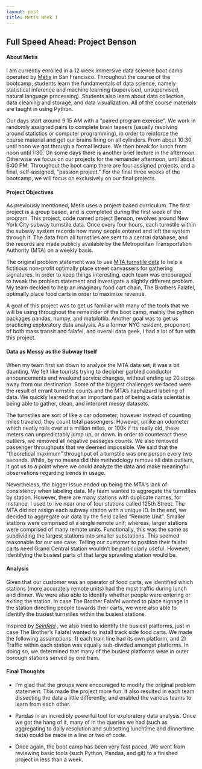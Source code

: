 ```yaml
---
layout: post
title: Metis Week 1
---
```


## Full Speed Ahead: Project Benson

#### About Metis

I am currently enrolled in a 12 week immersive data science boot camp operated by [Metis](https://www.thisismetis.com/faq) in San Francisco. Throughout the course of the bootcamp, students learn the fundamentals of data science, namely statistical inference and machine learning (supervised, unsupervised, natural language processing). Students also learn about data collection, data cleaning and storage, and data visualization. All of the course materials are taught in using Python. 

Our days start around 9:15 AM with a "paired program exercise". We work in randomly assigned pairs to complete brain teasers (usually revolving around statistics or computer programming), in order to reinforce the course material and get our brains firing on all cylinders. From about 10:30 until noon we got through a formal lecture. We then break for lunch from noon until 1:30. On some days there is another brief lecture in the afternoon. Otherwise we focus on our projects for the remainder afternoon, until about 6:00 PM. Throughout the boot camp there are four assigned projects, and a final, self-assigned, "passion project." For the final three weeks of the bootcamp, we will focus on exclusively on our final projects.

#### Project Objectives

As previously mentioned, Metis uses a project based curriculum. The first project is a group based, and is completed during the first week of the program. This project, code named project Benson, revolves around New York City subway turnstile data. Once every four hours, each turnstile within the subway system records how many people entered and left the system through it. The data from all turnstiles are sent to a central database, and the records are made publicly available by the Metropolitan Transportation Authority (MTA) on a weekly basis.

The original problem statement was to use [MTA turnstile data](http://web.mta.info/developers/turnstile.html)
to help a fictitious non-profit  optimally place street canvassers for gathering signatures. In order to keep things interesting, each team was encouraged to tweak the problem statement and investigate a slightly different problem.  My team decided to help an imaginary food cart chain, The Brothers Falafel, optimally place food carts in order to maximize revenue. 

A goal of this project was to get us familiar with many of the tools that we will be using throughout the remainder of the boot camp, mainly the python packages pandas, numpy, and matplotlib. Another goal was to get us practicing exploratory data analysis. As a former NYC resident, proponent of both mass transit and falafel, and overall data geek, I had a lot of fun with this project. 


#### Data as Messy as the Subway Itself

When my team first sat down to analyze the MTA data set, it was a bit daunting. We felt like tourists trying to decipher garbled conductor announcements and weekend service changes, without ending up 20 stops away from our destination. Some of the biggest challenges we faced were the result of errant turnstile counts and the MTA’s haphazard labeling of data. We quickly learned that an important part of being a data scientist is being able to gather, clean, and interpret messy datasets. 

The turnstiles are sort of like a car odometer; however instead of counting miles traveled, they count total passengers. However, unlike an odometer which neatly rolls over at a million miles, or 100k if its really old, these meters can unpredictably jump up, or down. In order to counteract these outliers, we removed all negative passages counts. We also removed passenger throughputs that we deemed impossible. We said that the “theoretical maximum” throughput of a turnstile was one person every two seconds. While, by no means did this methodology remove all data outliers, it got us to a point where we could analyze the data and make meaningful observations regarding trends in usage. 

Nevertheless, the bigger issue ended up being the MTA's lack of consistency when labeling data. My team wanted to aggregate the turnstiles by station. However, there are many stations with duplicate names, for instance, I used to live near one of four stations called 125th Street. The MTA did not assign each subway station with a unique ID. In the end, we decided to aggregate our data by the field called “Remote Unit”. Smaller stations were comprised of a single remote unit; whereas, larger stations were comprised of many remote units. Functionally, this was the same as subdividing the largest stations into smaller substations. This seemed reasonable for our use case. Telling our customer to position their falafel carts need Grand Central station wouldn’t be particularly useful. However, identifying the busiest parts of that large sprawling station would be. 


#### Analysis

Given that our customer was an operator of food carts, we identified which stations (more accurately remote units) had the most traffic during lunch and dinner. We were also able to identify whether people were entering or exiting the station. In case The Brother Falafel wanted to place signage in the station directing people towards their carts, we were also able to identify the busiest turnstiles within the busiest stations.

Inspired by [*Seinfeld*](https://www.youtube.com/watch?v=IFE9C7BBkTY) , we also tried to identify the busiest platforms, just in case The Brother’s Falafel wanted to install track side food carts. We made the following assumptions: 1) each train line had its own platform, and 2) Traffic within each station was equally sub-divided amongst platforms. In doing so, we determined that many of the busiest platforms were in outer borough stations served by one train.

#### Final Thoughts

* I’m glad that the groups were encouraged to modify the original problem statement. This made the project more fun. It also resulted in each team dissecting the data a little differently, and enabled the various teams to learn from each other.

* Pandas in an incredibly powerful tool for exploratory data analysis. Once we got the hang of it, many of in the queries we had (such as aggregating to daily resolution and subsetting lunchtime and dinnertime data) could be made in a line or two of code.

* Once again, the boot camp has been very fast paced. We went from reviewing basic tools (such Python, Pandas, and git) to a finished project in less than a week.





